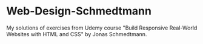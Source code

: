 # Web-Design-Schmedtmann
My solutions of exercises from Udemy course "Build Responsive Real-World Websites with HTML and CSS" by Jonas Schmedtmann.
